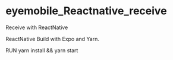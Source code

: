 # eyemobile_Reactnative_receive
Receive with ReactNative

ReactNative Build with Expo and Yarn.

RUN
yarn install && yarn start
